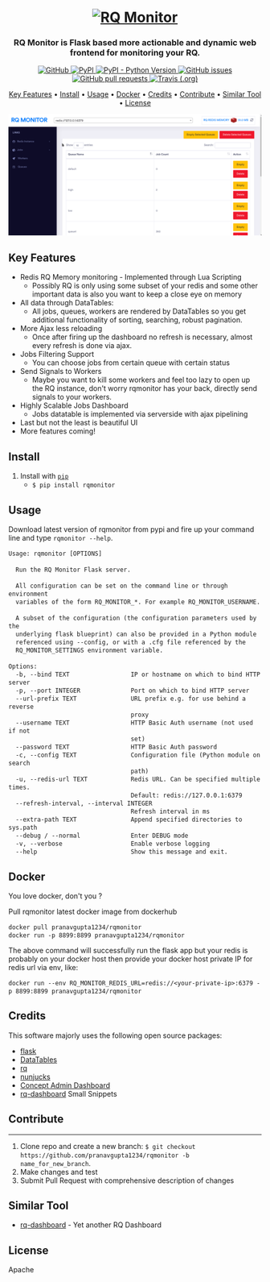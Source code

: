 <h1 align="center">
  <br>
  <a href="#"><img src="https://raw.githubusercontent.com/pranavgupta1234/rqmonitor/master/artifacts/rqmonitor.png" alt="RQ Monitor" height="300" width="300"></a>
  <br>
</h1>

<h3 align="center">RQ Monitor is Flask based more actionable and dynamic web frontend for monitoring your RQ.</h3>

<p align="center">
  <a href="https://opensource.org/licenses/Apache-2.0">
    <img alt="GitHub" src="https://img.shields.io/github/license/pranavgupta1234/rqmonitor?style=for-the-badge">
  </a>
  <a href="https://pypi.org/project/rqmonitor/">
    <img alt="PyPI" src="https://img.shields.io/pypi/v/rqmonitor?style=for-the-badge">
  </a>
  <a href="https://pypi.org/project/rqmonitor/">
    <img alt="PyPI - Python Version" src="https://img.shields.io/pypi/pyversions/rqmonitor?style=for-the-badge">
  </a>
  <a href="https://github.com/pranavgupta1234/rqmonitor/issues">
    <img alt="GitHub issues" src="https://img.shields.io/github/issues/pranavgupta1234/rqmonitor?style=for-the-badge">
  </a>
  <a href="https://github.com/pranavgupta1234/rqmonitor/pulls">
    <img alt="GitHub pull requests" src="https://img.shields.io/github/issues-pr/pranavgupta1234/rqmonitor?style=for-the-badge">
  </a>
  <a href="#">
    <img alt="Travis (.org)" src="https://img.shields.io/travis/pranavgupta1234/rqmonitor?style=for-the-badge">
  </a>
</p>

<p align="center">
  <a href="#key-features">Key Features</a> •
  <a href="#install">Install</a> •
  <a href="#usage">Usage</a> •
  <a href="#docker">Docker</a> •
  <a href="#credits">Credits</a> •
  <a href="#contribute">Contribute</a> •
  <a href="#similar-tool">Similar Tool</a> •
  <a href="#license">License</a>
</p>

![screenshot](artifacts/demo.gif)

## Key Features

* Redis RQ Memory monitoring - Implemented through Lua Scripting
  - Possibly RQ is only using some subset of your redis and some other important data is also you want to keep a close eye on memory
* All data through DataTables:
  - All jobs, queues, workers are rendered by DataTables so you get additional functionality of sorting, searching, robust pagination.
* More Ajax less reloading
  - Once after firing up the dashboard no refresh is necessary, almost every refresh is done via ajax.  
* Jobs Filtering Support
  - You can choose jobs from certain queue with certain status
* Send Signals to Workers
  - Maybe you want to kill some workers and feel too lazy to open up the RQ instance, don't worry rqmonitor has your back, directly send signals to your workers.
* Highly Scalable Jobs Dashboard
  - Jobs datatable is implemented via serverside with ajax pipelining 
* Last but not the least is beautiful UI
* More features coming!


## Install

1. Install with [`pip`](https://pypi.org/project/rqmonitor/)
    + `$ pip install rqmonitor`


## Usage

Download latest version of rqmonitor from pypi and fire up your command line and type `rqmonitor --help`.

```
Usage: rqmonitor [OPTIONS]

  Run the RQ Monitor Flask server.

  All configuration can be set on the command line or through environment
  variables of the form RQ_MONITOR_*. For example RQ_MONITOR_USERNAME.

  A subset of the configuration (the configuration parameters used by the
  underlying flask blueprint) can also be provided in a Python module
  referenced using --config, or with a .cfg file referenced by the
  RQ_MONITOR_SETTINGS environment variable.

Options:
  -b, --bind TEXT                 IP or hostname on which to bind HTTP server
  -p, --port INTEGER              Port on which to bind HTTP server
  --url-prefix TEXT               URL prefix e.g. for use behind a reverse
                                  proxy
  --username TEXT                 HTTP Basic Auth username (not used if not
                                  set)
  --password TEXT                 HTTP Basic Auth password
  -c, --config TEXT               Configuration file (Python module on search
                                  path)
  -u, --redis-url TEXT            Redis URL. Can be specified multiple times.
                                  Default: redis://127.0.0.1:6379
  --refresh-interval, --interval INTEGER
                                  Refresh interval in ms
  --extra-path TEXT               Append specified directories to sys.path
  --debug / --normal              Enter DEBUG mode
  -v, --verbose                   Enable verbose logging
  --help                          Show this message and exit.
```


## Docker

You love docker, don't you ?

Pull rqmonitor latest docker image from dockerhub
```
docker pull pranavgupta1234/rqmonitor
docker run -p 8899:8899 pranavgupta1234/rqmonitor
```

The above command will successfully run the flask app but your redis is probably on your docker host then
provide your docker host private IP for redis url via env, like:
```
docker run --env RQ_MONITOR_REDIS_URL=redis://<your-private-ip>:6379 -p 8899:8899 pranavgupta1234/rqmonitor
```

## Credits

This software majorly uses the following open source packages:

- [flask](https://github.com/pallets/flask)
- [DataTables](https://github.com/DataTables/DataTables)
- [rq](https://github.com/rq/rq)
- [nunjucks](https://mozilla.github.io/nunjucks/)
- [Concept Admin Dashboard](https://github.com/puikinsh/concept)
- [rq-dashboard](https://github.com/Parallels/rq-dashboard) Small Snippets



## Contribute
---

1. Clone repo and create a new branch: `$ git checkout https://github.com/pranavgupta1234/rqmonitor -b name_for_new_branch`.
2. Make changes and test
3. Submit Pull Request with comprehensive description of changes


## Similar Tool

- [rq-dashboard](https://github.com/Parallels/rq-dashboard) - Yet another RQ Dashboard


## License

Apache
